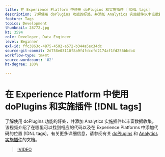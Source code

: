 ```yaml
---
title: 在 Experience Platform 中使用 doPlugins 和实施插件 [!DNL tags]
description: 了解使用 doPlugins 功能的好处，并添加 Analytics 实施插件以丰富数据收集。
feature: Tags
topics: Development
thumbnail: 28772.jpg
kt: 3594
role: Developer, Data Engineer
level: Beginner
exl-id: ffc3863c-4875-4502-a572-b344a5ec34dc
source-git-commit: 2d758e03110f8a9f4fdccfd2174af1fd256bbdb4
workflow-type: tm+mt
source-wordcount: '82'
ht-degree: 100%

---
```


# 在 Experience Platform 中使用 doPlugins 和实施插件 [!DNL tags]

了解使用 doPlugins 功能的好处，并添加 Analytics 实施插件以丰富数据收集。该视频介绍了在哪里可以找到相应的代码以及在 Experience Platforms 中添加代码的位置 [!DNL tags]。有关更多详细信息，请参阅有关 [doPlugins](https://experienceleague.adobe.com/docs/analytics/implementation/vars/functions/doplugins.html?lang=zh-Hans) 和 [Analytics 实施插件](https://experienceleague.adobe.com/docs/analytics/implementation/vars/plugins/impl-plugins.html?lang=zh-Hans)的文档。

>[!VIDEO](https://video.tv.adobe.com/v/28772/?quality=12&learn=on)
